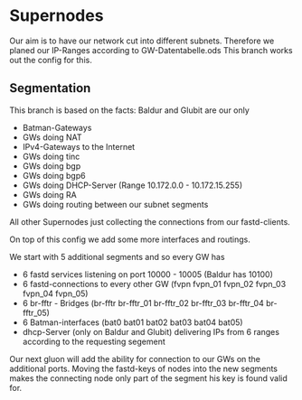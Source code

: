# Supernodes

Our aim is to have our network cut into different subnets. Therefore we planed our IP-Ranges according to GW-Datentabelle.ods 
This branch works out the config for this.


## Segmentation
This branch is based on the facts: 
Baldur and Glubit are our only 
- Batman-Gateways 
- GWs doing NAT
- IPv4-Gateways to the Internet 
- GWs doing tinc 
- GWs doing bgp 
- GWs doing bgp6 
- GWs doing DHCP-Server (Range 10.172.0.0 - 10.172.15.255)
- GWs doing RA
- GWs doing routing between our subnet segments

All other Supernodes just collecting the connections from our fastd-clients.  

On top of this config we add some more interfaces and routings. 

We start with 5 additional segments and so every GW has 
- 6 fastd services listening on port 10000 - 10005 (Baldur has 10100) 
- 6 fastd-connections to every other GW (fvpn fvpn_01 fvpn_02 fvpn_03 fvpn_04 fvpn_05)
- 6 br-fftr - Bridges (br-fftr br-fftr_01 br-fftr_02 br-fftr_03 br-fftr_04 br-fftr_05)
- 6 Batman-interfaces (bat0 bat01 bat02 bat03 bat04 bat05)
- dhcp-Server (only on Baldur and Glubit) delivering IPs  from 6 ranges according to the requesting segement

Our next gluon will add the ability for connection to our GWs on the additional ports. Moving the fastd-keys of nodes into the new segments makes the connecting node only part of the segment his key is found valid for.







